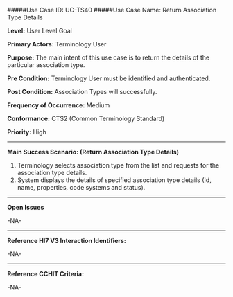 #####Use Case ID: UC-TS40
#####Use Case Name: Return Association Type Details

**Level:**                     User Level Goal

**Primary Actors:**            Terminology User  

**Purpose:**                   The main intent of this use case is to return the details of the particular association type.

**Pre Condition:**             Terminology User must be identified and authenticated. 

**Post Condition:**            Association Types will successfully.

**Frequency of Occurrence:**   Medium

**Conformance:**             	 CTS2 (Common Terminology Standard)

**Priority:**                  High
__________________________________________________________
**Main Success Scenario: (Return Association Type Details)**

1.	Terminology selects association type from the list and requests for the association type details.
2.	System displays the details of specified association type details (Id, name, properties, code systems and status).

_______________________________________________________________
**Open Issues**

-NA-
_______________________________________________________________
**Reference Hl7 V3 Interaction Identifiers:**

-NA-
_______________________________________________________________
**Reference CCHIT Criteria:**

-NA-
